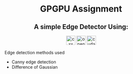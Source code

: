 <div style="text-align:center">

# GPGPU Assignment

## A simple Edge Detector Using:

<img src="https://img.shields.io/badge/-C++-333333?style=flat-square&logo=c%2B%2B" alt="cxx" height="30"/>
<img src="https://img.shields.io/badge/-OpenGL-333333?style=flat-square&logo=opengl" alt="opengl"  height="30"/>
<img src="https://img.shields.io/badge/-Cuda-333333?style=flat-square&logo=nvidia" alt="cuda"  height="30"/>

</div>

Edge detection methods used

- Canny edge detection
- Difference of Gaussian
